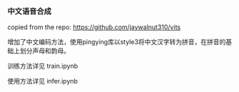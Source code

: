 ### 中文语音合成

copied from the repo: https://github.com/jaywalnut310/vits

增加了中文编码方法，使用pingying库以style3将中文汉字转为拼音，在拼音的基础上划分声母和韵母。

训练方法详见 train.ipynb

使用方法详见 infer.ipynb